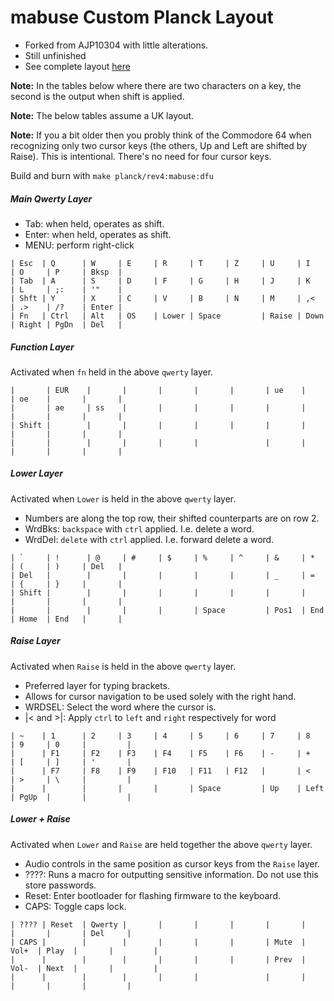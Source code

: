 # mabuse Custom Planck Layout

* Forked from AJP10304 with little alterations.
* Still unfinished
* See complete layout [here](http://www.keyboard-layout-editor.com/#/gists/6b6e85da261d4b7a0772c268d0364416)



**Note:** In the tables below where there are two characters on a key, 
the second is the output when shift is applied.
  
**Note:** The below tables assume a UK layout.

**Note:** If you a bit older then you probly think of the Commodore 64 when recognizing only two cursor keys (the others, Up and Left are shifted by Raise). This is intentional. There's no need for four cursor keys.

Build and burn with `make planck/rev4:mabuse:dfu`

##### Main Qwerty Layer 

* Tab: when held, operates as shift.
* Enter: when held, operates as shift.
* MENU: perform right-click

```
| Esc  | Q      | W     | E     | R     | T     | Z     | U     | I     | O     | P     | Bksp  |
| Tab  | A      | S     | D     | F     | G     | H     | J     | K     | L     | ;:    | '"    |
| Shft | Y      | X     | C     | V     | B     | N     | M     | ,<    | .>    | /?    | Enter |
| Fn   | Ctrl   | Alt   | OS    | Lower | Space         | Raise | Down  | Right | PgDn  | Del   |
```
##### Function Layer
Activated when `fn` held in the above `qwerty` layer.

```
|       | EUR    |       |       |       |       |       | ue    |       | oe    |       |       |
|       | ae     | ss    |       |       |       |       |       |       |       |       |       |
| Shift |        |       |       |       |       |       |       |       |       |       |       |
|       |        |       |       |       |               |       |       |       |       |       |
```

##### Lower Layer
Activated when `Lower` is held in the above `qwerty` layer.

* Numbers are along the top row, their shifted counterparts are on row 2.
* WrdBks: `backspace` with `ctrl` applied. I.e. delete a word.  
* WrdDel: `delete` with `ctrl` applied. I.e. forward delete a word.

```
| `     | !      | @     | #     | $     | %     | ^     | &     | *     | (     | )     | Del   |
| Del   |        |       |       |       |       |       | _     | =     | {     | }     |       |
| Shift |        |       |       |       |       |       |       |       |       |       |       |
|       |        |       |       |       | Space         | Pos1  | End   | Home  | End   |       |
```
 
 ##### Raise Layer
 Activated when `Raise` is held in the above `qwerty` layer.
 
 * Preferred layer for typing brackets.
 * Allows for cursor navigation to be used solely with the right hand.
 * WRDSEL: Select the word where the cursor is.
 * |< and >|: Apply `ctrl` to `left` and `right` respectively for word 

```
| ~    | 1      | 2     | 3     | 4     | 5     | 6     | 7     | 8     | 9     | 0     |         |
|      | F1     | F2    | F3    | F4    | F5    | F6    | -     | +     | [     | ]     | '       |
|      | F7     | F8    | F9    | F10   | F11   | F12   |       | <     | >     | \     |         |
|      |        |       |       |       | Space         | Up    | Left  | PgUp  |       |         |
```
 
##### Lower + Raise
Activated when `Lower` and `Raise` are held together the above `qwerty` layer.

* Audio controls in the same position as cursor keys from the `Raise` layer.  
* ????: Runs a macro for outputting sensitive information.  Do not use this store passwords.
* Reset: Enter bootloader for flashing firmware to the keyboard.
* CAPS: Toggle caps lock.

```
| ???? | Reset  | Qwerty |       |       |       |       |       |       |       |       | Del     |
| CAPS |        |        |       |       |       |       | Mute  | Vol+  | Play  |       |         |
|      |        |        |       |       |       |       | Prev  | Vol-  | Next  |       |         |
|      |        |        |       |       |               |       |       |       |       |         |
``` 
